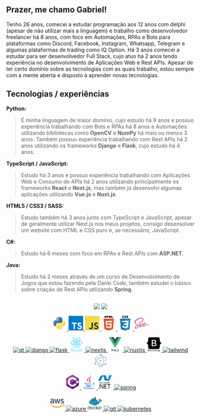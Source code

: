 ## Prazer, me chamo Gabriel!

Tenho 26 anos, comecei a estudar programação aos 12 anos com delphi (apesar de não utilizar mais a linguagem) e trabalho como desenvolvedor freelancer há 8 anos, com foco em Automações, RPAs e Bots para plataformas como Discord, Facebook, Instagram, Whatsapp, Telegram e algumas plataformas de trading como IQ Option. Há 3 anos comecei a estudar para ser desenvolvedor Full Stack, cujo atuo há 2 anos tendo experiência no desenvolvimento de Aplicações Web e Rest APIs. Apesar de ter certo domínio sobre as tecnologias com as quais trabalho, estou sempre com a mente aberta e disposto à aprender novas tecnologias.

## Tecnologias / experiências

**Python:**

> É minha linguagem de maior domínio, cujo estudo há 9 anos e possuo experiência trabalhando com Bots e RPAs há 8 anos e Automações utilizando bibliotecas como **OpenCV** e **NumPy** há mais ou menos 3 anos. Também possuo experiência trabalhando com Rest APIs há 2 anos utilizando os frameworks **Django** e **Flask**, cujo estudo há 4 anos.

**TypeScript / JavaScript:**

> Estudo há 3 anos e possuo experiência trabalhando com Aplicações Web e Consumo de APIs há 2 anos utilizando principalmente os frameworks **React** e **Next.js**, mas também já desenvolvi algumas aplicações utilizando **Vue.js** e **Nuxt.js**.

**HTML5 / CSS3 / SASS:**

> Estudo também há 3 anos junto com TypeScript e JavaScript, apesar de geralmente utilizar Next.js nos meus projetos, consigo desensolver um website com HTML e CSS puro e, se necessário, JavaScript.

**C#:**

> Estudo há 6 meses com foco em RPAs e Rest APIs com **ASP.NET**.

**Java:**

> Estudo há 2 meses através de um curso de Desenvolvimento de Jogos que estou fazendo pela Danki Code, também estudei o básico sobre criação de Rest APIs utilizando **Spring**.

##

<p align="center">
  <picture>
    <source
      srcset="
        https://git-readme-stats-siriusdev.vercel.app/api?count_private=true&username=pySiriusDev&show_icons=true&theme=dracula&bg_color=121218
      "
      media="(prefers-color-scheme: dark)"
      height="200em"
    />
    <source
      srcset="
        https://git-readme-stats-siriusdev.vercel.app/api?count_private=true&username=pySiriusDev&show_icons=true&theme=transparent
      "
      media="(prefers-color-scheme: light), (prefers-color-scheme: no-preference)"
      height="200em"
    />
    <img
      src="https://git-readme-stats-siriusdev.vercel.app/api?count_private=true&username=pySiriusDev&show_icons=true&theme=dracula&bg_color=121218"
      height="200em"
    />
  </picture>
  <picture>
    <source
      srcset="
        https://git-readme-stats-siriusdev.vercel.app/api/top-langs/?username=pySiriusDev&langs_count=10&theme=dracula&bg_color=121218&layout=compact
      "
      media="(prefers-color-scheme: dark)"
      height="200em"
    />
    <source
      srcset="
        https://git-readme-stats-siriusdev.vercel.app/api/top-langs/?username=pySiriusDev&langs_count=10&theme=transparent&layout=compact
      "
      media="(prefers-color-scheme: light), (prefers-color-scheme: no-preference)"
      height="200em"
    />
    <img
      src="https://git-readme-stats-siriusdev.vercel.app/api/top-langs/?username=pySiriusDev&langs_count=10&theme=dracula&bg_color=121218&layout=compact"
      height="200em"
    />
  </picture>
</p>

<p align="center">
  <a href="https://www.python.org" target="_blank" rel="noreferrer">
    <img
      src="https://raw.githubusercontent.com/devicons/devicon/master/icons/python/python-original.svg"
      alt="python"
      width="40"
      height="40"
    />
  </a>
  <a href="https://www.typescriptlang.org/" target="_blank" rel="noreferrer">
    <img
      src="https://raw.githubusercontent.com/devicons/devicon/master/icons/typescript/typescript-original.svg"
      alt="typescript"
      width="40"
      height="40"
    />
  </a>
  <a
    href="https://developer.mozilla.org/en-US/docs/Web/JavaScript"
    target="_blank"
    rel="noreferrer"
  >
    <img
      src="https://raw.githubusercontent.com/devicons/devicon/master/icons/javascript/javascript-original.svg"
      alt="javascript"
      width="40"
      height="40"
    />
  </a>
  <a href="https://www.w3.org/html/" target="_blank" rel="noreferrer">
    <img
      src="https://raw.githubusercontent.com/devicons/devicon/master/icons/html5/html5-original-wordmark.svg"
      alt="html5"
      width="40"
      height="40"
    />
  </a>
  <a href="https://www.w3schools.com/css/" target="_blank" rel="noreferrer">
    <img
      src="https://raw.githubusercontent.com/devicons/devicon/master/icons/css3/css3-original-wordmark.svg"
      alt="css3"
      width="40"
      height="40"
    />
  </a>
  <a href="https://sass-lang.com" target="_blank" rel="noreferrer">
    <img
      src="https://raw.githubusercontent.com/devicons/devicon/master/icons/sass/sass-original.svg"
      alt="sass"
      width="40"
      height="40"
    />
  </a>
</p>

<p align="center">
  <a href="https://www.qt.io/" target="_blank" rel="noreferrer">
    <img
      src="https://upload.wikimedia.org/wikipedia/commons/0/0b/Qt_logo_2016.svg"
      alt="qt"
      width="40"
      height="40"
    />
  </a>
  <a href="https://www.djangoproject.com/" target="_blank" rel="noreferrer">
    <img
      src="https://cdn.worldvectorlogo.com/logos/django.svg"
      alt="django"
      width="40"
      height="40"
    />
  </a>
  <a href="https://flask.palletsprojects.com/" target="_blank" rel="noreferrer">
    <img
      src="https://www.vectorlogo.zone/logos/pocoo_flask/pocoo_flask-icon.svg"
      alt="flask"
      width="40"
      height="40"
    />
  </a>
  <a href="https://reactjs.org/" target="_blank" rel="noreferrer">
    <img
      src="https://raw.githubusercontent.com/devicons/devicon/master/icons/react/react-original-wordmark.svg"
      alt="react"
      width="40"
      height="40"
    />
  </a>
  <a href="https://nextjs.org/" target="_blank" rel="noreferrer">
    <img
      src="https://cdn.worldvectorlogo.com/logos/nextjs-2.svg"
      alt="nextjs"
      width="40"
      height="40"
    />
  </a>
  <a href="https://vuejs.org/" target="_blank" rel="noreferrer">
    <img
      src="https://raw.githubusercontent.com/devicons/devicon/master/icons/vuejs/vuejs-original-wordmark.svg"
      alt="vuejs"
      width="40"
      height="40"
    />
  </a>
  <a href="https://nuxtjs.org/" target="_blank" rel="noreferrer">
    <img
      src="https://www.vectorlogo.zone/logos/nuxtjs/nuxtjs-icon.svg"
      alt="nuxtjs"
      width="40"
      height="40"
    />
  </a>
  <a href="https://getbootstrap.com" target="_blank" rel="noreferrer">
    <img
      src="https://raw.githubusercontent.com/devicons/devicon/master/icons/bootstrap/bootstrap-plain-wordmark.svg"
      alt="bootstrap"
      width="40"
      height="40"
    />
  </a>
  <a href="https://tailwindcss.com/" target="_blank" rel="noreferrer">
    <img
      src="https://www.vectorlogo.zone/logos/tailwindcss/tailwindcss-icon.svg"
      alt="tailwind"
      width="40"
      height="40"
    />
  </a>
  <a href="https://www.electronjs.org" target="_blank" rel="noreferrer">
    <img
      src="https://raw.githubusercontent.com/devicons/devicon/master/icons/electron/electron-original.svg"
      alt="electron"
      width="40"
      height="40"
    />
  </a>
</p>

<p align="center">
  <a href="https://www.w3schools.com/cs/" target="_blank" rel="noreferrer">
    <img
      src="https://raw.githubusercontent.com/devicons/devicon/master/icons/csharp/csharp-original.svg"
      alt="csharp"
      width="40"
      height="40"
    />
  </a>
  <a href="https://www.java.com" target="_blank" rel="noreferrer">
    <img
      src="https://raw.githubusercontent.com/devicons/devicon/master/icons/java/java-original.svg"
      alt="java"
      width="40"
      height="40"
    />
  </a>
  <a href="https://dotnet.microsoft.com/" target="_blank" rel="noreferrer">
    <img
      src="https://raw.githubusercontent.com/devicons/devicon/master/icons/dot-net/dot-net-original-wordmark.svg"
      alt="dotnet"
      width="40"
      height="40"
    />
  </a>
  <a href="https://spring.io/" target="_blank" rel="noreferrer">
    <img
      src="https://www.vectorlogo.zone/logos/springio/springio-icon.svg"
      alt="spring"
      width="40"
      height="40"
    />
  </a>
</p>

<p align="center">
  <a href="https://aws.amazon.com" target="_blank" rel="noreferrer">
    <img
      src="https://raw.githubusercontent.com/devicons/devicon/master/icons/amazonwebservices/amazonwebservices-original-wordmark.svg"
      alt="aws"
      width="40"
      height="40"
    />
  </a>
  <a href="https://azure.microsoft.com/en-in/" target="_blank" rel="noreferrer">
    <img
      src="https://www.vectorlogo.zone/logos/microsoft_azure/microsoft_azure-icon.svg"
      alt="azure"
      width="40"
      height="40"
    />
  </a>
  <a href="https://www.docker.com/" target="_blank" rel="noreferrer">
    <img
      src="https://raw.githubusercontent.com/devicons/devicon/master/icons/docker/docker-original-wordmark.svg"
      alt="docker"
      width="40"
      height="40"
    />
  </a>
  <a href="https://git-scm.com/" target="_blank" rel="noreferrer">
    <img
      src="https://www.vectorlogo.zone/logos/git-scm/git-scm-icon.svg"
      alt="git"
      width="40"
      height="40"
    />
  </a>
  <a href="https://kubernetes.io" target="_blank" rel="noreferrer">
    <img
      src="https://www.vectorlogo.zone/logos/kubernetes/kubernetes-icon.svg"
      alt="kubernetes"
      width="40"
      height="40"
    />
  </a>
</p>
